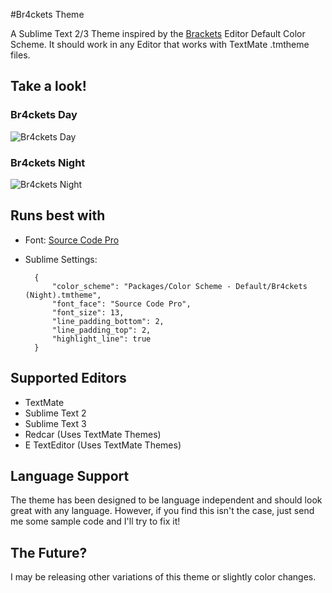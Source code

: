 #Br4ckets Theme

A Sublime Text 2/3 Theme inspired by the [Brackets](http://brackets.io/) Editor Default Color Scheme. It should work in any Editor that works with TextMate .tmtheme files.

## Take a look!

###  Br4ckets Day
![ Br4ckets Day](https://github.com/l4ci/Br4ckets-Theme/raw/master/Images/Br4ckets-Day.png)

###  Br4ckets Night
![ Br4ckets Night](https://github.com/l4ci/Br4ckets-Theme/raw/master/Images/Br4ckets-Night.png)

## Runs best with
* Font: [Source Code Pro](https://github.com/adobe/source-code-pro)
* Sublime Settings:

		{
			"color_scheme": "Packages/Color Scheme - Default/Br4ckets (Night).tmtheme",
			"font_face": "Source Code Pro",
			"font_size": 13,
			"line_padding_bottom": 2,
			"line_padding_top": 2,
			"highlight_line": true
		}

## Supported Editors
* TextMate
* Sublime Text 2
* Sublime Text 3
* Redcar (Uses TextMate Themes)
* E TextEditor (Uses TextMate Themes)

## Language Support
The theme has been designed to be language independent and should look great with any language. 
However, if you find this isn't the case, just send me some sample code and I'll try to fix it!

## The Future?
I may be releasing other variations of this theme or slightly color changes.
